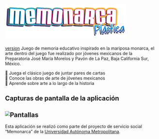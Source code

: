 ![Logo](https://github.com/albertonr7/Memonarca/blob/533fd70e951858de953d52cfa6811988f983fce8/Dise%C3%B1os/logo.png)
---
[version](https://img.shields.io/badge/Version-1.0-green)
Juego de memoria educativo inspirado en la mariposa monarca, el arte dentro del juego fue realizado por jóvenes mexicanos de la Preparatoria José María Morelos y Pavón de La Paz, Baja California Sur, México.

:butterfly: Juega el clásico juego de juntar pares de cartas \
:butterfly: Conoce las obras de arte de jóvenes mexicanos \
:butterfly: Aprende sobre arte a lo largo de la historia 

## Capturas de pantalla de la aplicación

![Pantallas](https://github.com/albertonr7/Memonarca/blob/ba0e9e16995584976ce04db4d686fe6915acab0f/Dise%C3%B1os/capturas.png)
--

Esta aplicación se realizó como parte del proyecto de servicio social “Memonarca” de la [Universidad Autónoma Metropolitana](https://www.uam.mx).
